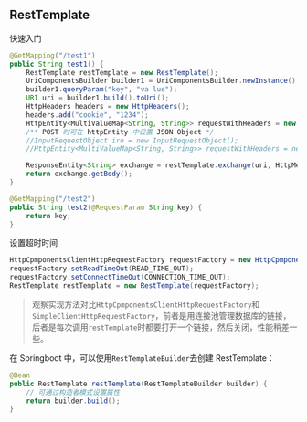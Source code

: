 ## RestTemplate

快速入门

```java
@GetMapping("/test1")
public String test1() {
    RestTemplate restTemplate = new RestTemplate();
    UriComponentsBuilder builder1 = UriComponentsBuilder.newInstance().scheme("http").host("localhost").port("8080").path("/test2");
    builder1.queryParam("key", "va lue");
    URI uri = builder1.build().toUri();
    HttpHeaders headers = new HttpHeaders();
    headers.add("cookie", "1234");
    HttpEntity<MultiValueMap<String, String>> requestWithHeaders = new HttpEntity<>(null, new headers);
    /** POST 时可在 httpEntity 中设置 JSON Object */
    //InputRequestObject iro = new InputRequestObject();
    //HttpEntity<MultiValueMap<String, String>> requestWithHeaders = new HttpEntity<>(Wrapper.writeValueAsString(iro), new HttpHeaders());

    ResponseEntity<String> exchange = restTemplate.exchange(uri, HttpMethod.GET, requestWithHeaders, String.class);
    return exchange.getBody();
}

@GetMapping("/test2")
public String test2(@RequestParam String key) {
    return key;
}
```

设置超时时间

```java
HttpCpmponentsClientHttpRequestFactory requestFactory = new HttpCpmponentsClientHttpRequestFactory();
requestFactory.setReadTimeOut(READ_TIME_OUT);
requestFactory.setConnectTimeOut(CONNECTION_TIME_OUT);
RestTemplate restTemplate = new RestTemplate(requestFactory);
```

> 观察实现方法对比`HttpCpmponentsClientHttpRequestFactory`和`SimpleClientHttpRequestFactory`，前者是用连接池管理数据库的链接，后者是每次调用`restTemplate`时都要打开一个链接，然后关闭，性能稍差一些。

在 Springboot 中，可以使用`RestTemplateBuilder`去创建 RestTemplate：

```java
@Bean
public RestTemplate restTemplate(RestTemplateBuilder builder) {
    // 可通过构造者模式设置属性
    return builder.build();
}
```

